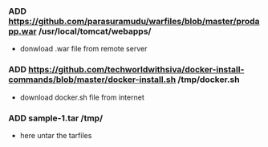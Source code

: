 ### ADD https://github.com/parasuramudu/warfiles/blob/master/prodapp.war /usr/local/tomcat/webapps/
* donwload .war file from remote server  
### ADD  https://github.com/techworldwithsiva/docker-install-commands/blob/master/docker-install.sh /tmp/docker.sh
* download docker.sh file from internet
### ADD  sample-1.tar /tmp/
* here untar the tarfiles 